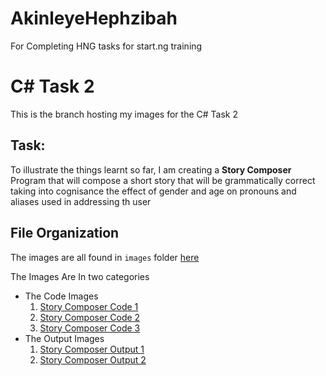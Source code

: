 # AkinleyeHephzibah
For Completing HNG tasks for start.ng training

# C# Task 2
This is the branch hosting my images for the C# Task 2

## Task:
To illustrate the things learnt so far, I am creating a **Story Composer** Program that will compose a short story that will be grammatically correct taking into cognisance the effect of gender and age on pronouns and aliases used in addressing th user

## File Organization
The images are all found in `images` folder [here](images)

The Images Are In two categories
+ The Code Images
   1. [Story Composer Code 1](images/Story%20Composer%20Code%201.png)
   2. [Story Composer Code 2](images/Story%20Composer%20Code%202.png)
   3. [Story Composer Code 3](images/Story%20Composer%20Code%203.png)
+ The Output Images
    1. [Story Composer Output 1](images/Story%20Composer%20Output%201.png)
    2. [Story Composer Output 2](images/Story%20Composer%20Output%202.png)